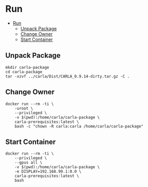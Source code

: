 # Run

- [Run](#run)
  - [Unpack Package](#unpack-package)
  - [Change Owner](#change-owner)
  - [Start Container](#start-container)

## Unpack Package

    mkdir carla-package
    cd carla-package
    tar -xzvf ../carla/Dist/CARLA_0.9.14-dirty.tar.gz -C .

## Change Owner

    docker run --rm -ti \
        -uroot \
        --privileged \
        -v $(pwd):/home/carla/carla-package \
        carla-prerequisites:latest \
        bash -c "chown -R carla:carla /home/carla/carla-package" 

## Start Container

    docker run --rm -ti \
        --privileged \
        --gpus all \
        -v $(pwd):/home/carla/carla-package \
        -e DISPLAY=192.168.99.1:0.0 \
        carla-prerequisites:latest \
        bash 




